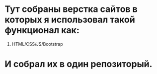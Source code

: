 # Тут собраны верстка сайтов в которых я использовал такой функционал как:
1. HTML/CSS/JS/Bootstrap

# И собрал их в один репозиторый.
